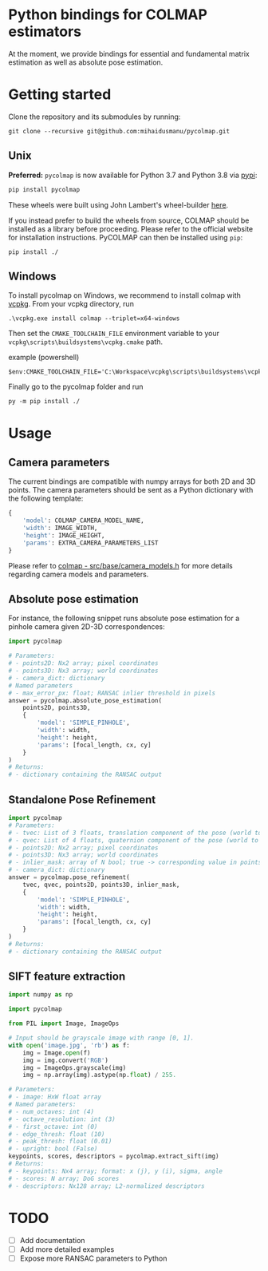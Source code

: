 # Python bindings for COLMAP estimators

At the moment, we provide bindings for essential and fundamental matrix estimation as well as absolute pose estimation.

# Getting started

Clone the repository and its submodules by running:
```
git clone --recursive git@github.com:mihaidusmanu/pycolmap.git
```

## Unix
**Preferred:** `pycolmap` is now available for Python 3.7 and Python 3.8 via [pypi](https://pypi.org/project/pycolmap/0.0.1/):
```bash
pip install pycolmap
```
These wheels were built using John Lambert's wheel-builder [here](https://github.com/johnwlambert/pycolmap-wheels).

If you instead prefer to build the wheels from source, COLMAP should be installed as a library before proceeding. Please refer to the official website for installation instructions. PyCOLMAP can then be installed using `pip`: 
```
pip install ./
```

## Windows
To install pycolmap on Windows, we recommend to install colmap with [vcpkg](https://github.com/microsoft/vcpkg).
From your vcpkg directory, run
```
.\vcpkg.exe install colmap --triplet=x64-windows
```

Then set the `CMAKE_TOOLCHAIN_FILE` environment variable to your `vcpkg\scripts\buildsystems\vcpkg.cmake` path.

example (powershell)
```
$env:CMAKE_TOOLCHAIN_FILE='C:\Workspace\vcpkg\scripts\buildsystems\vcpkg.cmake'
```

Finally go to the pycolmap folder and run
```
py -m pip install ./
```

# Usage

## Camera parameters

The current bindings are compatible with numpy arrays for both 2D and 3D points. The camera parameters should be sent as a Python dictionary with the following template:
```python
{
    'model': COLMAP_CAMERA_MODEL_NAME,
    'width': IMAGE_WIDTH,
    'height': IMAGE_HEIGHT,
    'params': EXTRA_CAMERA_PARAMETERS_LIST
}
```
Please refer to [colmap - src/base/camera_models.h](https://github.com/colmap/colmap/blob/master/src/base/camera_models.h) for more details regarding camera models and parameters.

## Absolute pose estimation

For instance, the following snippet runs absolute pose estimation for a pinhole camera given 2D-3D correspondences:
```python
import pycolmap

# Parameters:
# - points2D: Nx2 array; pixel coordinates
# - points3D: Nx3 array; world coordinates
# - camera_dict: dictionary
# Named parameters
# - max_error_px: float; RANSAC inlier threshold in pixels
answer = pycolmap.absolute_pose_estimation(
    points2D, points3D,
    {
        'model': 'SIMPLE_PINHOLE',
        'width': width,
        'height': height,
        'params': [focal_length, cx, cy]
    }
)
# Returns:
# - dictionary containing the RANSAC output
```

## Standalone Pose Refinement

```python
import pycolmap
# Parameters:
# - tvec: List of 3 floats, translation component of the pose (world to camera)
# - qvec: List of 4 floats, quaternion component of the pose (world to camera)
# - points2D: Nx2 array; pixel coordinates
# - points3D: Nx3 array; world coordinates
# - inlier_mask: array of N bool; true -> corresponding value in points2D/points3D is an inlier
# - camera_dict: dictionary
answer = pycolmap.pose_refinement(
    tvec, qvec, points2D, points3D, inlier_mask,
    {
        'model': 'SIMPLE_PINHOLE',
        'width': width,
        'height': height,
        'params': [focal_length, cx, cy]
    }
)
# Returns:
# - dictionary containing the RANSAC output
```

## SIFT feature extraction

```python
import numpy as np

import pycolmap

from PIL import Image, ImageOps

# Input should be grayscale image with range [0, 1].
with open('image.jpg', 'rb') as f:
    img = Image.open(f)
    img = img.convert('RGB')
    img = ImageOps.grayscale(img)
    img = np.array(img).astype(np.float) / 255.

# Parameters:
# - image: HxW float array
# Named parameters:
# - num_octaves: int (4)
# - octave_resolution: int (3)
# - first_octave: int (0)
# - edge_thresh: float (10)
# - peak_thresh: float (0.01)
# - upright: bool (False)
keypoints, scores, descriptors = pycolmap.extract_sift(img)
# Returns:
# - keypoints: Nx4 array; format: x (j), y (i), sigma, angle
# - scores: N array; DoG scores
# - descriptors: Nx128 array; L2-normalized descriptors
```

# TODO

- [ ] Add documentation
- [ ] Add more detailed examples
- [ ] Expose more RANSAC parameters to Python
